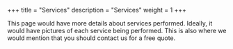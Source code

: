 +++
title = "Services"
description = "Services"
weight = 1
+++

This page would have more details about services performed. Ideally, it would have pictures of each service being performed. This is also where we would mention that you should contact us for a free quote.

